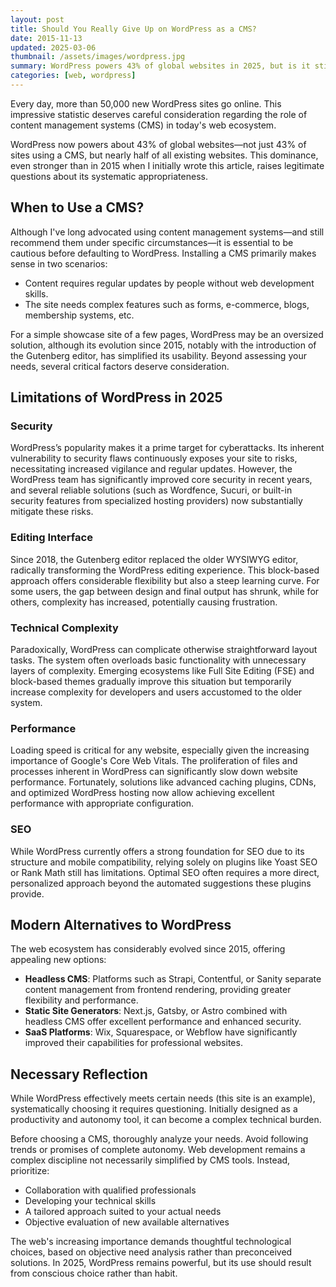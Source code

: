 ```yaml
---
layout: post
title: Should You Really Give Up on WordPress as a CMS?
date: 2015-11-13
updated: 2025-03-06
thumbnail: /assets/images/wordpress.jpg
summary: WordPress powers 43% of global websites in 2025, but is it still the right choice for your project? This article examines the current pros and cons of WordPress (security, performance, SEO) and introduces modern alternatives like Headless CMS. Find out when WordPress remains relevant and when other solutions might better suit your specific web project needs.
categories: [web, wordpress]
---
```


Every day, more than 50,000 new WordPress sites go online. This impressive statistic deserves careful consideration regarding the role of content management systems (CMS) in today's web ecosystem.

WordPress now powers about 43% of global websites—not just 43% of sites using a CMS, but nearly half of all existing websites. This dominance, even stronger than in 2015 when I initially wrote this article, raises legitimate questions about its systematic appropriateness.

## When to Use a CMS?

Although I've long advocated using content management systems—and still recommend them under specific circumstances—it is essential to be cautious before defaulting to WordPress. Installing a CMS primarily makes sense in two scenarios:

- Content requires regular updates by people without web development skills.
- The site needs complex features such as forms, e-commerce, blogs, membership systems, etc.

For a simple showcase site of a few pages, WordPress may be an oversized solution, although its evolution since 2015, notably with the introduction of the Gutenberg editor, has simplified its usability. Beyond assessing your needs, several critical factors deserve consideration.

## Limitations of WordPress in 2025

### Security

WordPress’s popularity makes it a prime target for cyberattacks. Its inherent vulnerability to security flaws continuously exposes your site to risks, necessitating increased vigilance and regular updates. However, the WordPress team has significantly improved core security in recent years, and several reliable solutions (such as Wordfence, Sucuri, or built-in security features from specialized hosting providers) now substantially mitigate these risks.

### Editing Interface

Since 2018, the Gutenberg editor replaced the older WYSIWYG editor, radically transforming the WordPress editing experience. This block-based approach offers considerable flexibility but also a steep learning curve. For some users, the gap between design and final output has shrunk, while for others, complexity has increased, potentially causing frustration.

### Technical Complexity

Paradoxically, WordPress can complicate otherwise straightforward layout tasks. The system often overloads basic functionality with unnecessary layers of complexity. Emerging ecosystems like Full Site Editing (FSE) and block-based themes gradually improve this situation but temporarily increase complexity for developers and users accustomed to the older system.

### Performance

Loading speed is critical for any website, especially given the increasing importance of Google's Core Web Vitals. The proliferation of files and processes inherent in WordPress can significantly slow down website performance. Fortunately, solutions like advanced caching plugins, CDNs, and optimized WordPress hosting now allow achieving excellent performance with appropriate configuration.

### SEO

While WordPress currently offers a strong foundation for SEO due to its structure and mobile compatibility, relying solely on plugins like Yoast SEO or Rank Math still has limitations. Optimal SEO often requires a more direct, personalized approach beyond the automated suggestions these plugins provide.

## Modern Alternatives to WordPress

The web ecosystem has considerably evolved since 2015, offering appealing new options:

- **Headless CMS**: Platforms such as Strapi, Contentful, or Sanity separate content management from frontend rendering, providing greater flexibility and performance.
- **Static Site Generators**: Next.js, Gatsby, or Astro combined with headless CMS offer excellent performance and enhanced security.
- **SaaS Platforms**: Wix, Squarespace, or Webflow have significantly improved their capabilities for professional websites.

## Necessary Reflection

While WordPress effectively meets certain needs (this site is an example), systematically choosing it requires questioning. Initially designed as a productivity and autonomy tool, it can become a complex technical burden.

Before choosing a CMS, thoroughly analyze your needs. Avoid following trends or promises of complete autonomy. Web development remains a complex discipline not necessarily simplified by CMS tools. Instead, prioritize:

- Collaboration with qualified professionals
- Developing your technical skills
- A tailored approach suited to your actual needs
- Objective evaluation of new available alternatives

The web's increasing importance demands thoughtful technological choices, based on objective need analysis rather than preconceived solutions. In 2025, WordPress remains powerful, but its use should result from conscious choice rather than habit.

